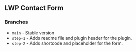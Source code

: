 ## LWP Contact Form

### Branches
- `main` - Stable version
- `step-1` - Adds readme file and plugin header for the plugin.
- `step-2` - Adds shortcode and placeholder for the form.